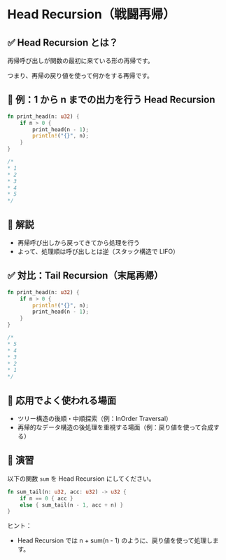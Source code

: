 # Head Recursion（戦闘再帰）

## ✅ Head Recursion とは？

再帰呼び出しが関数の最初に来ている形の再帰です。

つまり、再帰の戻り値を使って何かをする再帰です。

## 📘 例：1 から n までの出力を行う Head Recursion

```rs
fn print_head(n: u32) {
    if n > 0 {
        print_head(n - 1);
        println!("{}", n);
    }
}

/*
* 1
* 2
* 3
* 4
* 5
*/
```

## 🤔 解説

- 再帰呼び出しから戻ってきてから処理を行う
- よって、処理順は呼び出しとは逆（スタック構造で LIFO）

## ✅ 対比：Tail Recursion（末尾再帰）

```rs
fn print_head(n: u32) {
    if n > 0 {
        println!("{}", n);
        print_head(n - 1);
    }
}

/*
* 5
* 4
* 3
* 2
* 1
*/
```

## 🚀 応用でよく使われる場面

- ツリー構造の後順・中順探索（例：InOrder Traversal）
- 再帰的なデータ構造の後処理を重視する場面（例：戻り値を使って合成する）

## 🧪 演習

以下の関数 `sum` を Head Recursion にしてください。

```rs
fn sum_tail(n: u32, acc: u32) -> u32 {
    if n == 0 { acc }
    else { sum_tail(n - 1, acc + n) }
}
```

ヒント：

- Head Recursion では n + sum(n - 1) のように、戻り値を使って処理します。
